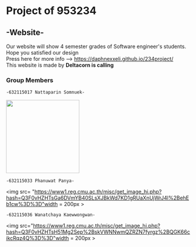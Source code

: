 Project of 953234  <a name="TOP"></a>
====================
## -Website- ##
   Our website will show 4 semester grades of Software engineer's students.
    <br>Hope you satisfied our design
    <br>Press here for more info --> https://daphnexxeli.github.io/234project/ 
    <br>This website is made by <B>Deltacorn is calling</B>

 ### Group Members ### 

    -632115017 Nattaparin Somnuek- 

  <img src="https://shorturl.asia/F1k2x" width = 200px > 

    -632115033 Phanuwat Panya-

   <img src= "https://www1.reg.cmu.ac.th/misc/get_image_hi.php?hash=Q3F0vHZHTsGa6DVmYB40SLsXJBkWd7KD1gRUaXnUjWrJ4l%2BehEb1cw%3D%3D"width = 200px >

    -632115036 Wanatchaya Kaewwongwan-

   <img src="https://www1.reg.cmu.ac.th/misc/get_image_hi.php?hash=Q3F0vHZHTsH51Mg2Sep%2BskVWNNwmQZRZN7fyrgz%2BQGK66cikcRqz4Q%3D%3D"width = 200px  >
